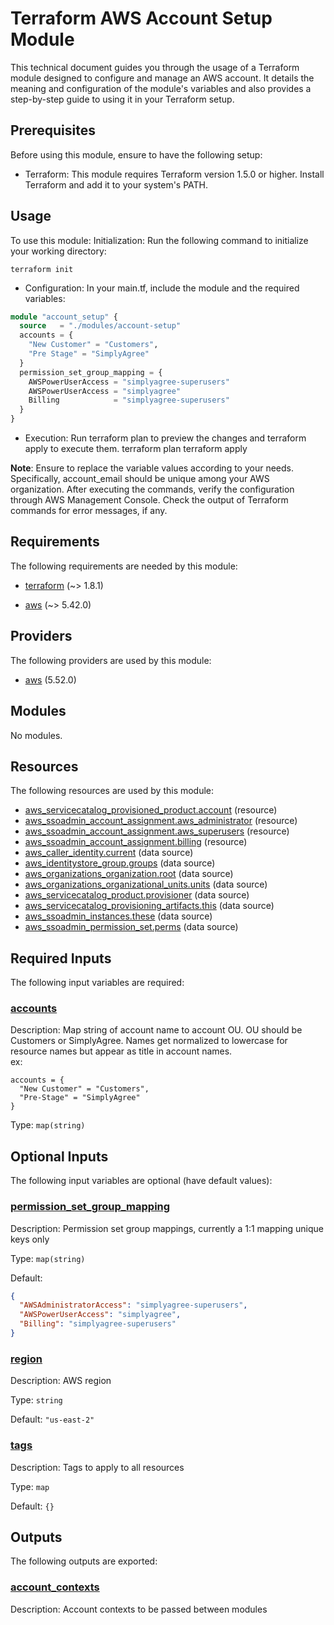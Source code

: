 # Terraform AWS Account Setup Module
This technical document guides you through the usage of a Terraform module designed to configure and manage an AWS account. It details the meaning and configuration of the module's variables and also provides a step-by-step guide to using it in your Terraform setup.

## Prerequisites

Before using this module, ensure to have the following setup:
- Terraform: This module requires Terraform version 1.5.0 or higher. Install Terraform and add it to your system's PATH.

## Usage
To use this module:
Initialization: Run the following command to initialize your working directory:
```
terraform init
```
- Configuration: In your main.tf, include the module and the required variables:
```terraform
module "account_setup" {
  source   = "./modules/account-setup"
  accounts = {
    "New Customer" = "Customers",
    "Pre Stage" = "SimplyAgree"
  }
  permission_set_group_mapping = {
    AWSPowerUserAccess = "simplyagree-superusers"
    AWSPowerUserAccess = "simplyagree"
    Billing            = "simplyagree-superusers"
  }
}
```
- Execution: Run terraform plan to preview the changes and terraform apply to execute them.
terraform plan terraform apply

**Note**: Ensure to replace the variable values according to your needs. Specifically, account_email should be unique among your AWS organization.
After executing the commands, verify the configuration through AWS Management Console. Check the output of Terraform commands for error messages, if any.


<!-- BEGIN_TF_DOCS -->
## Requirements

The following requirements are needed by this module:

- <a name="requirement_terraform"></a> [terraform](#requirement\_terraform) (~> 1.8.1)

- <a name="requirement_aws"></a> [aws](#requirement\_aws) (~> 5.42.0)

## Providers

The following providers are used by this module:

- <a name="provider_aws"></a> [aws](#provider\_aws) (5.52.0)

## Modules

No modules.

## Resources

The following resources are used by this module:

- [aws_servicecatalog_provisioned_product.account](https://registry.terraform.io/providers/hashicorp/aws/latest/docs/resources/servicecatalog_provisioned_product) (resource)
- [aws_ssoadmin_account_assignment.aws_administrator](https://registry.terraform.io/providers/hashicorp/aws/latest/docs/resources/ssoadmin_account_assignment) (resource)
- [aws_ssoadmin_account_assignment.aws_superusers](https://registry.terraform.io/providers/hashicorp/aws/latest/docs/resources/ssoadmin_account_assignment) (resource)
- [aws_ssoadmin_account_assignment.billing](https://registry.terraform.io/providers/hashicorp/aws/latest/docs/resources/ssoadmin_account_assignment) (resource)
- [aws_caller_identity.current](https://registry.terraform.io/providers/hashicorp/aws/latest/docs/data-sources/caller_identity) (data source)
- [aws_identitystore_group.groups](https://registry.terraform.io/providers/hashicorp/aws/latest/docs/data-sources/identitystore_group) (data source)
- [aws_organizations_organization.root](https://registry.terraform.io/providers/hashicorp/aws/latest/docs/data-sources/organizations_organization) (data source)
- [aws_organizations_organizational_units.units](https://registry.terraform.io/providers/hashicorp/aws/latest/docs/data-sources/organizations_organizational_units) (data source)
- [aws_servicecatalog_product.provisioner](https://registry.terraform.io/providers/hashicorp/aws/latest/docs/data-sources/servicecatalog_product) (data source)
- [aws_servicecatalog_provisioning_artifacts.this](https://registry.terraform.io/providers/hashicorp/aws/latest/docs/data-sources/servicecatalog_provisioning_artifacts) (data source)
- [aws_ssoadmin_instances.these](https://registry.terraform.io/providers/hashicorp/aws/latest/docs/data-sources/ssoadmin_instances) (data source)
- [aws_ssoadmin_permission_set.perms](https://registry.terraform.io/providers/hashicorp/aws/latest/docs/data-sources/ssoadmin_permission_set) (data source)

## Required Inputs

The following input variables are required:

### <a name="input_accounts"></a> [accounts](#input\_accounts)

Description: Map string of account name to account OU. OU should be Customers or SimplyAgree. Names get normalized to lowercase for resource names but appear as title in account names.  
ex:
```
accounts = {
  "New Customer" = "Customers",
  "Pre-Stage" = "SimplyAgree"
}
```

Type: `map(string)`

## Optional Inputs

The following input variables are optional (have default values):

### <a name="input_permission_set_group_mapping"></a> [permission\_set\_group\_mapping](#input\_permission\_set\_group\_mapping)

Description: Permission set group mappings, currently a 1:1 mapping unique keys only

Type: `map(string)`

Default:

```json
{
  "AWSAdministratorAccess": "simplyagree-superusers",
  "AWSPowerUserAccess": "simplyagree",
  "Billing": "simplyagree-superusers"
}
```

### <a name="input_region"></a> [region](#input\_region)

Description: AWS region

Type: `string`

Default: `"us-east-2"`

### <a name="input_tags"></a> [tags](#input\_tags)

Description: Tags to apply to all resources

Type: `map`

Default: `{}`

## Outputs

The following outputs are exported:

### <a name="output_account_contexts"></a> [account\_contexts](#output\_account\_contexts)

Description: Account contexts to be passed between modules
<!-- END_TF_DOCS -->

